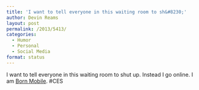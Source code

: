 ```yaml
---
title: 'I want to tell everyone in this waiting room to sh&#8230;'
author: Devin Reams
layout: post
permalink: /2013/5413/
categories:
  - Humor
  - Personal
  - Social Media
format: status
---
```

I want to tell everyone in this waiting room to shut up. Instead I go online. I am [Born Mobile][1]. #CES

 [1]: http://www.cnn.com/2013/01/08/tech/mobile/qualcomm-ces-keynote-2013/